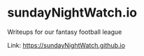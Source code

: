 # sundayNightWatch.io
Writeups for our fantasy football league

Link:  https://sundayNightWatch.github.io

